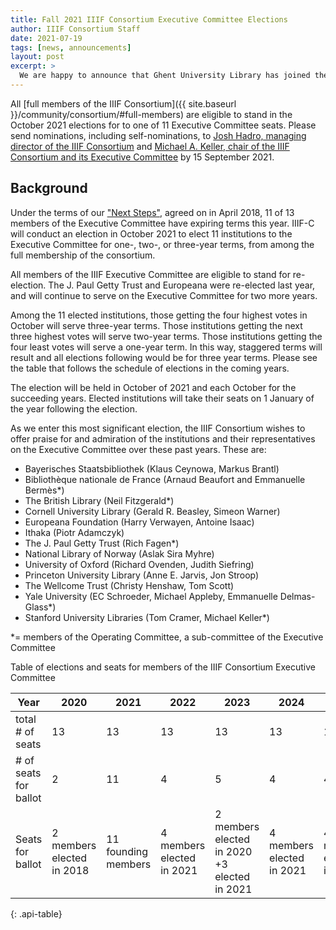 ```yaml
---
title: Fall 2021 IIIF Consortium Executive Committee Elections
author: IIIF Consortium Staff
date: 2021-07-19
tags: [news, announcements]
layout: post
excerpt: >
  We are happy to announce that Ghent University Library has joined the Consortium as a full member. 
---
```


All [full members of the IIIF Consortium]({{ site.baseurl }}/community/consortium/#full-members) are eligible to stand in the October 2021 elections for to one of 11 Executive Committee seats. Please send nominations, including self-nominations, to [Josh Hadro, managing director of the IIIF Consortium](mailto:josh.hadro@iiif.io) and [Michael A. Keller, chair of the IIIF Consortium and its Executive Committee](mailto:makeller@stanford.edu ) by 15 September 2021.

## Background
Under the terms of our ["Next Steps"](https://iiif.io/community/consortium/next_steps/ ), agreed on in April 2018, 11 of 13 members of the Executive Committee have expiring terms this year. IIIF-C will conduct an election in October 2021 to elect 11 institutions to the Executive Committee for one-, two-, or three-year terms, from among the full membership of the consortium. 

All members of the IIIF Executive Committee are eligible to stand for re-election. The J. Paul Getty Trust and Europeana were re-elected last year, and will continue to serve on the Executive Committee for two more years.

Among the 11 elected institutions, those getting the four highest votes in October will serve three-year terms. Those institutions getting the next three highest votes will serve two-year terms. Those institutions getting the four least votes will serve a one-year term. In this way, staggered terms will result and all elections following would be for three year terms. Please see the table that follows the schedule of elections in the coming years.

The election will be held in October of 2021 and each October for the succeeding years. Elected institutions will take their seats on 1 January of the year following the election.

As we enter this most significant election, the IIIF Consortium wishes to offer praise for and admiration of the institutions and their representatives on the Executive Committee over these past years. These are:

- Bayerisches Staatsbibliothek (Klaus Ceynowa, Markus Brantl)
- Bibliothèque nationale de France (Arnaud Beaufort and Emmanuelle Bermès*)
- The British Library (Neil Fitzgerald*)
- Cornell University Library (Gerald R. Beasley, Simeon Warner)
- Europeana Foundation (Harry Verwayen, Antoine Isaac)
- Ithaka (Piotr Adamczyk)
- The J. Paul Getty Trust (Rich Fagen*)
- National Library of Norway (Aslak Sira Myhre)
- University of Oxford (Richard Ovenden, Judith Siefring)
- Princeton University Library (Anne E. Jarvis, Jon Stroop)
- The Wellcome Trust (Christy Henshaw, Tom Scott)
- Yale University (EC Schroeder, Michael Appleby, Emmanuelle Delmas-Glass*)
- Stanford University Libraries (Tom Cramer, Michael Keller*)

*= members of the Operating Committee, a sub-committee of the Executive Committee


Table of elections and seats for members of the IIIF Consortium Executive Committee

|Year|2020|2021|2022|2023|2024|2025|
|--- |--- |--- |--- |--- |--- |--- |
|total # of seats|13|13|13|13|13|13|
|# of seats for ballot|2|11|4|5|4|4|
|Seats for ballot|2 members elected in 2018|11 founding members|4 members elected in  2021|2 members elected  in 2020 +3 elected in 2021|4 members elected in  2021|4 members elected in  2022|
{: .api-table}